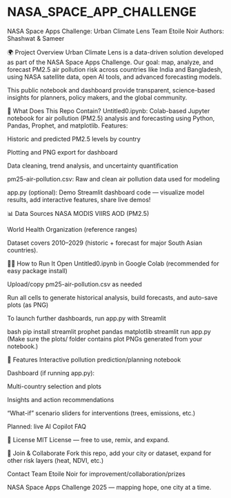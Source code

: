 # NASA_SPACE_APP_CHALLENGE
NASA Space Apps Challenge: Urban Climate Lens
Team Etoile Noir
Authors: Shashwat & Sameer

🌍 Project Overview
Urban Climate Lens is a data-driven solution developed as part of the NASA Space Apps Challenge. Our goal: map, analyze, and forecast PM2.5 air pollution risk across countries like India and Bangladesh, using NASA satellite data, open AI tools, and advanced forecasting models.

This public notebook and dashboard provide transparent, science-based insights for planners, policy makers, and the global community.

🚀 What Does This Repo Contain?
Untitled0.ipynb:
Colab-based Jupyter notebook for air pollution (PM2.5) analysis and forecasting using Python, Pandas, Prophet, and matplotlib.
Features:

Historic and predicted PM2.5 levels by country

Plotting and PNG export for dashboard

Data cleaning, trend analysis, and uncertainty quantification

pm25-air-pollution.csv:
Raw and clean air pollution data used for modeling

app.py (optional):
Demo Streamlit dashboard code — visualize model results, add interactive features, share live demos!

📊 Data Sources
NASA MODIS VIIRS AOD (PM2.5)

World Health Organization (reference ranges)

Dataset covers 2010–2029 (historic + forecast for major South Asian countries).

🧑‍💻 How to Run It
Open Untitled0.ipynb in Google Colab (recommended for easy package install)

Upload/copy pm25-air-pollution.csv as needed

Run all cells to generate historical analysis, build forecasts, and auto-save plots (as PNG)

To launch further dashboards, run app.py with Streamlit

bash
pip install streamlit prophet pandas matplotlib
streamlit run app.py
(Make sure the plots/ folder contains plot PNGs generated from your notebook.)

🧩 Features
Interactive pollution prediction/planning notebook

Dashboard (if running app.py):

Multi-country selection and plots

Insights and action recommendations

“What-if” scenario sliders for interventions (trees, emissions, etc.)

Planned: live AI Copilot FAQ

📄 License
MIT License — free to use, remix, and expand.

🤝 Join & Collaborate
Fork this repo, add your city or dataset, expand for other risk layers (heat, NDVI, etc.)

Contact Team Etoile Noir for improvement/collaboration/prizes

NASA Space Apps Challenge 2025 — mapping hope, one city at a time.

